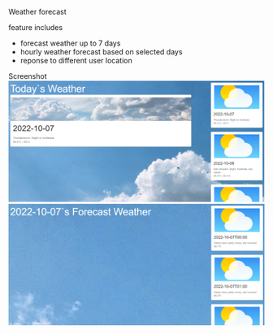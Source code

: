 Weather forecast

feature includes
- forecast weather up to 7 days
- hourly weather forecast based on selected days
- reponse to different user location

Screenshot
![Screenshot](src/assets/1.png)
![Screenshot](src/assets/2.png)